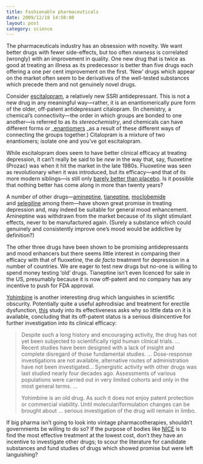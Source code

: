 ```yaml
---
title: Fashionable pharmaceuticals
date: 2009/12/18 14:58:00
layout: post
category: science
---
```


The pharmaceuticals industry has an obsession with novelty. We want better drugs with fewer side-effects, but too often _newness_ is correlated (wrongly) with an improvement in quality. One new drug that is twice as good at treating an illness as its predecessor is better than five drugs each offering a one per cent improvement on the first. ‘New’ drugs which appear on the market often seem to be derivatives of the well-tested substances which precede them and not genuinely novel drugs.

Consider [escitalopram](http://en.wikipedia.org/wiki/Escitalopram), a relatively new SSRI antidepressant. This is not a new drug in any meaningful way—rather, it is an enantiomerically pure form of the older, off-patent antidepressant citalopram. (In chemistry, a chemical’s connectivity—the order in which groups are bonded to one another—is referred to as its _stereochemistry_, and chemicals can have different forms or _[enantiomers](http://en.wikipedia.org/wiki/Enantiomer) _as a result of these different ways of connecting the groups together.) Citalopram is a mixture of two enantiomers; isolate one and you’ve got escitalopram.

While escitalopram does seem to have better clinical efficacy at treating depression, it can’t really be said to be _new_ in the way that, say, fluoxetine (Prozac) was when it hit the market in the late 1980s. Fluoxetine was seen as revolutionary when it was introduced, but its efficacy—and that of its more modern siblings—is still only [barely better than placebo](http://www.plosmedicine.org/article/info:doi/10.1371/journal.pmed.0050045). Is it possible that nothing better has come along in more than twenty years?

A number of other drugs—[amineptine](http://www.amineptine.com/), [tianeptine](http://en.wikipedia.org/wiki/Tianeptine), [moclobemide](http://www.nature.com/npp/journal/v20/n3/full/1395258a.html) and [selegiline](http://www.selegiline.com/) among them—have shown great promise in treating depression and, may indeed be suitable for general mood enhancement. Amineptine was withdrawn from the market because of its slight stimulant effects, never to be manufactured again. (Surely a substance which could genuinely and consistently improve one’s mood would be addictive by definition?)

The other three drugs have been shown to be promising antidepressants and mood enhancers but there seems little interest in comparing their efficacy with that of fluoxetine, the _de facto_ treatment for depression in a number of countries. We are eager to test new drugs but no-one is willing to spend money testing ‘old’ drugs. Tianeptine isn’t even licenced for sale in the US, presumably because it is now off-patent and no company has any incentive to push for FDA approval.

[Yohimbine](http://en.wikipedia.org/wiki/Yohimbine) is another interesting drug which languishes in scientific obscurity. Potentially quite a useful aphrodisiac and treatment for erectile dysfunction, [this](http://www.biopsychiatry.com/yohimbine.html) study into its effectiveness asks why so little data on it is available, concluding that its off-patent status is a serious disincentive for further investigation into its clinical efficacy:

> Despite such a long history and encouraging activity, the drug has not yet been subjected to scientifically rigid human clinical trials. … Recent studies have been designed with a lack of insight and complete disregard of those fundamental studies. … Dose-response investigations are not available, alternative routes of administration have not been investigated… Synergistic activity with other drugs was last studied nearly four decades ago. Assessments of various populations were carried out in very limited cohorts and only in the most general terms. …
>
> Yohimbine is an old drug. As such it does not enjoy patent protection or commercial viability. Until molecular/formulation changes can be brought about … serious investigation of the drug will remain in limbo.

If big pharma isn’t going to look into vintage pharmacotherapies, shouldn’t governments be willing to do so? If the purpose of bodies like [NICE](http://www.nice.org.uk/) is to find the most effective treatment at the lowest cost, don’t they have an incentive to investigate other drugs; to scour the literature for candidate substances and fund studies of drugs which showed promise but were left languishing?
